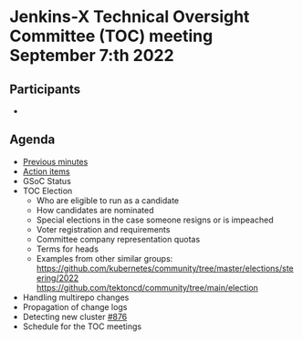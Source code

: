 # Jenkins-X Technical Oversight Committee (TOC) meeting September 7:th 2022

## Participants

- <fill in>

## Agenda

- [Previous minutes](August-25-2022.md)
- [Action items](https://github.com/orgs/jenkins-x/projects/21/views/1)
- GSoC Status
- TOC Election
  - Who are eligible to run as a candidate
  - How candidates are nominated
  - Special elections in the case someone resigns or is impeached
  - Voter registration and requirements
  - Committee company representation quotas
  - Terms for heads
  - Examples from other similar groups:
    https://github.com/kubernetes/community/tree/master/elections/steering/2022
    https://github.com/tektoncd/community/tree/main/election
- Handling multirepo changes
- Propagation of change logs
- Detecting new cluster [#876](https://github.com/jenkins-x-plugins/jx-gitops/pull/876)
- Schedule for the TOC meetings
